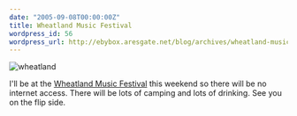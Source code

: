 ```yaml
---
date: "2005-09-08T00:00:00Z"
title: Wheatland Music Festival
wordpress_id: 56
wordpress_url: http://ebybox.aresgate.net/blog/archives/wheatland-music-festival/
---
```

<p><img src='http://ebybox.aresgate.net/blog/wp-content/wheatland.jpg' alt='wheatland' /></p>
<p>I'll be at the <a href="http://www.wheatlandmusic.org/">Wheatland Music Festival</a> this weekend so there will be no internet access. There will be lots of camping and lots of drinking. See you on the flip side.</p>
